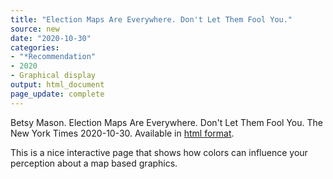 ```yaml
---
title: "Election Maps Are Everywhere. Don't Let Them Fool You."
source: new
date: "2020-10-30"
categories:
- "*Recommendation"
- 2020
- Graphical display
output: html_document
page_update: complete
---
```


Betsy Mason. Election Maps Are Everywhere. Don't Let Them Fool You. The New York Times 2020-10-30. Available in [html format](https://www.nytimes.com/interactive/2020/10/30/opinion/election-results-maps.html).

<!---more--->

This is a nice interactive page that shows how colors can influence your perception about a map based graphics.
